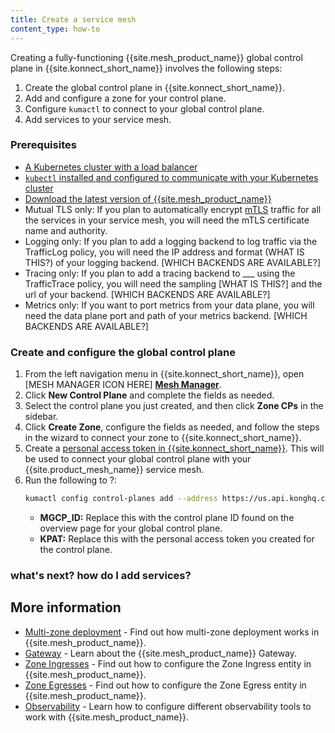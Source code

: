 ```yaml
---
title: Create a service mesh
content_type: how-to
---
```


Creating a fully-functioning {{site.mesh_product_name}} global control plane in {{site.konnect_short_name}} involves the following steps:

1. Create the global control plane in {{site.konnect_short_name}}.
1. Add and configure a zone for your control plane.
1. Configure `kumactl` to connect to your global control plane.
1. Add services to your service mesh.

### Prerequisites

* [A Kubernetes cluster with a load balancer](https://kubernetes.io/docs/setup/)
* [`kubectl` installed and configured to communicate with your Kubernetes cluster](https://kubernetes.io/docs/tasks/tools/#kubectl)
* [Download the latest version of {{site.mesh_product_name}}](/mesh/latest/production/install-kumactl/)
* Mutual TLS only: If you plan to automatically encrypt [mTLS](/mesh/latest/policies/mutual-tls/) traffic for all the services in your service mesh, you will need the mTLS certificate name and authority.
* Logging only: If you plan to add a logging backend to log traffic via the TrafficLog policy, you will need the IP address and format (WHAT IS THIS?) of your logging backend. [WHICH BACKENDS ARE AVAILABLE?]
* Tracing only: If you plan to add a tracing backend to ___ using the TrafficTrace policy, you will need the sampling [WHAT IS THIS?] and the url of your backend. [WHICH BACKENDS ARE AVAILABLE?]
* Metrics only: If you want to port metrics from your data plane, you will need the data plane port and path of your metrics backend. [WHICH BACKENDS ARE AVAILABLE?]

### Create and configure the global control plane

1. From the left navigation menu in {{site.konnect_short_name}}, open [MESH MANAGER ICON HERE] [**Mesh Manager**](https://cloud.konghq.com/mesh-manager).
1. Click **New Control Plane** and complete the fields as needed.
1. Select the control plane you just created, and then click **Zone CPs** in the sidebar.
1. Click **Create Zone**, configure the fields as needed, and follow the steps in the wizard to connect your zone to {{site.konnect_short_name}}.
1. Create a [personal access token in {{site.konnect_short_name}}](/konnect/getting-started/import/#generate-a-personal-access-token). This will be used to connect your global control plane with your {{site.product_mesh_name}} service mesh.
1. Run the following to ?:
    ```sh
    kumactl config control-planes add --address https://us.api.konghq.com/v0/mesh/control-planes/MGCP_ID/api --name mink-dev --headers 'authorization=Bearer KPAT'
    ```
    * **MGCP_ID:** Replace this with the control plane ID found on the overview page for your global control plane.
    * **KPAT:** Replace this with the personal access token you created for the control plane.

### what's next? how do I add services?


## More information

* [Multi-zone deployment](/mesh/latest/deployments/multi-zone/) - Find out how multi-zone deployment works in {{site.mesh_product_name}}.
* [Gateway](/mesh/latest/explore/gateway/) - Learn about the {{site.mesh_product_name}} Gateway.
* [Zone Ingresses](/mesh/latest/explore/zone-ingress/) - Find out how to configure the Zone Ingress entity in {{site.mesh_product_name}}.
* [Zone Egresses](/mesh/latest/explore/zoneegress/) - Find out how to configure the Zone Egress entity in {{site.mesh_product_name}}.
* [Observability](/mesh/latest/explore/observability/) - Learn how to configure different observability tools to work with {{site.mesh_product_name}}. 